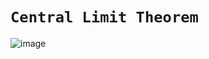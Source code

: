 # `Central Limit Theorem`

![image](https://user-images.githubusercontent.com/14041622/44943926-f6e16600-ae00-11e8-807f-9019df618864.png)
